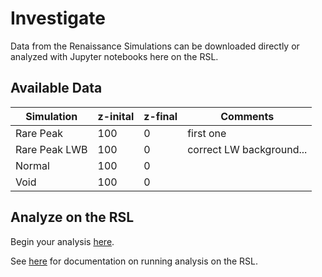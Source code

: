 # Investigate

Data from the Renaissance Simulations can be downloaded directly or analyzed with Jupyter notebooks here on the RSL.

## Available Data

Simulation | z-inital | z-final | Comments
-----------|----------|---------|---------
Rare Peak  | 100 | 0 | first one
Rare Peak LWB | 100 | 0 | correct LW background...
Normal | 100 | 0
Void | 100 | 0

## Analyze on the RSL

Begin your analysis [here](https://girder.rensimlab.xyz/#collection/59b04a0e38eed90001dcc45b).

See [here](documentation.html) for documentation on running analysis on the RSL.
